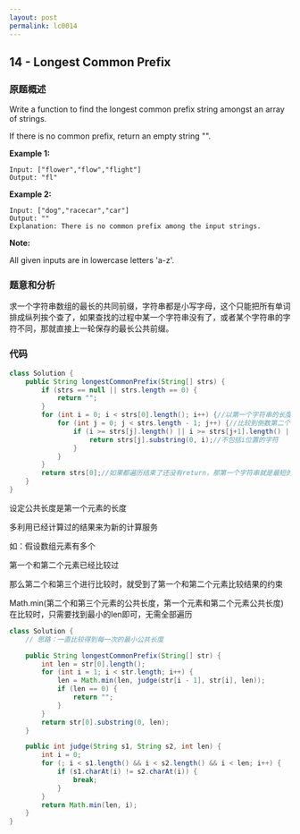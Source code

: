 ```yaml
---
layout: post
permalink: lc0014
---
```


## 14 - Longest Common Prefix

### 原题概述

Write a function to find the longest common prefix string amongst an array of strings.

If there is no common prefix, return an empty string "".

**Example 1:**

```text
Input: ["flower","flow","flight"]
Output: "fl"
```

**Example 2:**

```text
Input: ["dog","racecar","car"]
Output: ""
Explanation: There is no common prefix among the input strings.
```

**Note:**

All given inputs are in lowercase letters 'a-z'.

### 题意和分析

求一个字符串数组的最长的共同前缀，字符串都是小写字母，这个只能把所有单词排成纵列挨个查了，如果查找的过程中某一个字符串没有了，或者某个字符串的字符不同，那就直接上一轮保存的最长公共前缀。

### 代码

```java
class Solution {
    public String longestCommonPrefix(String[] strs) {
        if (strs == null || strs.length == 0) {
            return "";
        }
        for (int i = 0; i < strs[0].length(); i++) {//以第一个字符串的长度来遍历，排成纵列
            for (int j = 0; j < strs.length - 1; j++) {//比较到倒数第二个字符串
                if (i >= strs[j].length() || i >= strs[j+1].length() || strs[j].charAt(i) != strs[j+1].charAt(i)) {
                    return strs[j].substring(0, i);//不包括i位置的字符
                }
            }
        }
        return strs[0];//如果都遍历结束了还没有return，那第一个字符串就是最短的字符串（之一），本省就是最长前缀
    }
}
```

设定公共长度是第一个元素的长度

多利用已经计算过的结果来为新的计算服务

如：假设数组元素有多个

第一个和第二个元素已经比较过

那么第二个和第三个进行比较时，就受到了第一个和第二个元素比较结果的约束

Math.min(第二个和第三个元素的公共长度，第一个元素和第二个元素公共长度) 在比较时，只需要找到最小的len即可，无需全部遍历

```java
class Solution {
    // 思路：一直比较得到每一次的最小公共长度

    public String longestCommonPrefix(String[] str) {
        int len = str[0].length();
        for (int i = 1; i < str.length; i++) {
            len = Math.min(len, judge(str[i - 1], str[i], len));
            if (len == 0) {
                return "";
            }
        }
        return str[0].substring(0, len);
    }

    public int judge(String s1, String s2, int len) {
        int i = 0;
        for (; i < s1.length() && i < s2.length() && i < len; i++) {
            if (s1.charAt(i) != s2.charAt(i)) {
                break;
            }
        }
        return Math.min(len, i);
    }
}
```